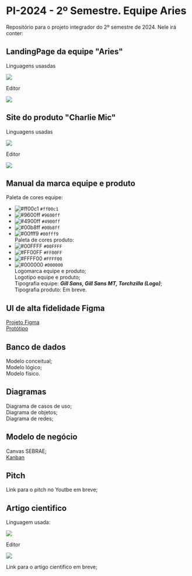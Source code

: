 # PI-2024 - 2º Semestre. Equipe Aries
Repositório para o projeto integrador do 2º semestre de 2024. Nele irá conter:

## LandingPage da equipe "Aries"
Linguagens usasdas <br />
<p>
  <a href="https://skillicons.dev">
    <img src="https://skillicons.dev/icons?i=html,css,js" />
  </a>
</p>
Editor <br />
<p>
  <a href="https://skillicons.dev">
    <img src="https://skillicons.dev/icons?i=vscode" />
  </a>
</p>

## Site do produto "Charlie Mic"
Linguagens usadas <br />
<p>
  <a href="https://skillicons.dev">
    <img src="https://skillicons.dev/icons?i=mongodb,express,react,nodejs" />
  </a>
</p>
Editor <br />
<p>
  <a href="https://skillicons.dev">
    <img src="https://skillicons.dev/icons?i=vscode" />
  </a>
</p>

## Manual da marca equipe e produto
Paleta de cores equipe: <br />
- ![#ff00c1](https://via.placeholder.com/15/ff00c1/000000?text=+) `#ff00c1`
- ![#9600ff](https://via.placeholder.com/15/9600ff/000000?text=+) `#9600ff`
- ![#4900ff](https://via.placeholder.com/15/4900ff/000000?text=+) `#4900ff`
- ![#00b8ff](https://via.placeholder.com/15/00b8ff/000000?text=+) `#00b8ff`
- ![#00fff9](https://via.placeholder.com/15/4900ff/000000?text=+) `#00fff9` <br />
Paleta de cores produto: <br />
- ![#00FFFF](https://via.placeholder.com/15/00FFFF/000000?text=+) `#00FFFF`
- ![#FF00FF](https://via.placeholder.com/15/FF00FF/000000?text=+) `#FF00FF`
- ![#FFFF00](https://via.placeholder.com/15/FFFF00/000000?text=+) `#FFFF00`
- ![#000000](https://via.placeholder.com/15/000000/000000?text=+) `#000000` <br />
Logomarca equipe e produto; <br />
Logotipo equipe e produto; <br />
Tipografia equipe: ***Gill Sans, Gill Sans MT, Torchzilla (Logo)***; <br />
Tipografia produto: Em breve.

## UI de alta fidelidade Figma
[Projeto Figma](https://www.figma.com/design/RXSc8hhcX1ZrxVMlKxbFqO/NewProject?node-id=0-1&t=KlYgWcWBhvciKbCP-1) <br />
[Protótipo](https://www.figma.com/proto/RXSc8hhcX1ZrxVMlKxbFqO/NewProject?node-id=24-2&t=oEG1BUn5MtwhOEZ2-1&scaling=scale-down&content-scaling=fixed&page-id=0%3A1&starting-point-node-id=3%3A56)

## Banco de dados
Modelo conceitual; <br />
Modelo lógico; <br />
Modelo físico.

## Diagramas
Diagrama de casos de uso; <br />
Diagrama de objetos; <br />
Diagrama de redes; <br />

## Modelo de negócio
Canvas SEBRAE; <br />
[Kanban](https://github.com/LucasLiSan?tab=projects)

## Pitch
Link para o pitch no Youtbe em breve;

## Artigo cientifico
Linguagem usada: <br />
<p>
  <a href="https://skillicons.dev">
    <img src="https://skillicons.dev/icons?i=latex" />
  </a>
</p>
Editor <br />
<p>
  <a href="https://skillicons.dev">
    <img src="https://skillicons.dev/icons?i=vscode" />
  </a>
</p>

Link para o artigo cientifico em breve;
